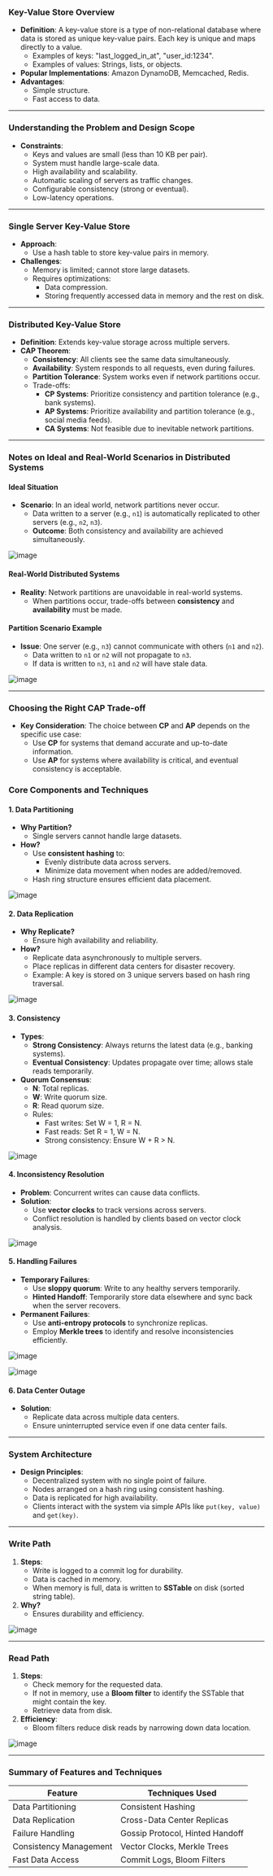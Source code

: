 ### Key-Value Store Overview
- **Definition**: A key-value store is a type of non-relational database where data is stored as unique key-value pairs. Each key is unique and maps directly to a value.
  - Examples of keys: "last_logged_in_at", "user_id:1234".
  - Examples of values: Strings, lists, or objects.
- **Popular Implementations**: Amazon DynamoDB, Memcached, Redis.
- **Advantages**:
  - Simple structure.
  - Fast access to data.

---

### Understanding the Problem and Design Scope
- **Constraints**:
  - Keys and values are small (less than 10 KB per pair).
  - System must handle large-scale data.
  - High availability and scalability.
  - Automatic scaling of servers as traffic changes.
  - Configurable consistency (strong or eventual).
  - Low-latency operations.

---

### Single Server Key-Value Store
- **Approach**:
  - Use a hash table to store key-value pairs in memory.
- **Challenges**:
  - Memory is limited; cannot store large datasets.
  - Requires optimizations:
    - Data compression.
    - Storing frequently accessed data in memory and the rest on disk.

---

### Distributed Key-Value Store
- **Definition**: Extends key-value storage across multiple servers.
- **CAP Theorem**:
  - **Consistency**: All clients see the same data simultaneously.
  - **Availability**: System responds to all requests, even during failures.
  - **Partition Tolerance**: System works even if network partitions occur.
  - Trade-offs:
    - **CP Systems**: Prioritize consistency and partition tolerance (e.g., bank systems).
    - **AP Systems**: Prioritize availability and partition tolerance (e.g., social media feeds).
    - **CA Systems**: Not feasible due to inevitable network partitions.

---
### Notes on Ideal and Real-World Scenarios in Distributed Systems

#### **Ideal Situation**
- **Scenario**: In an ideal world, network partitions never occur.
  - Data written to a server (e.g., `n1`) is automatically replicated to other servers (e.g., `n2`, `n3`).
  - **Outcome**: Both consistency and availability are achieved simultaneously.

![image](https://github.com/user-attachments/assets/7b361eca-9839-4797-a4ab-c0eb26b1ebeb)

#### **Real-World Distributed Systems**
- **Reality**: Network partitions are unavoidable in real-world systems.
  - When partitions occur, trade-offs between **consistency** and **availability** must be made.

#### **Partition Scenario Example**
- **Issue**: One server (e.g., `n3`) cannot communicate with others (`n1` and `n2`).
  - Data written to `n1` or `n2` will not propagate to `n3`.
  - If data is written to `n3`, `n1` and `n2` will have stale data.

![image](https://github.com/user-attachments/assets/17a7d245-9588-45e6-819e-cfedf250dd10)


---

### **Choosing the Right CAP Trade-off**
- **Key Consideration**: The choice between **CP** and **AP** depends on the specific use case:
  - Use **CP** for systems that demand accurate and up-to-date information.
  - Use **AP** for systems where availability is critical, and eventual consistency is acceptable.

### Core Components and Techniques
#### 1. Data Partitioning
- **Why Partition?**
  - Single servers cannot handle large datasets.
- **How?**
  - Use **consistent hashing** to:
    - Evenly distribute data across servers.
    - Minimize data movement when nodes are added/removed.
  - Hash ring structure ensures efficient data placement.

![image](https://github.com/user-attachments/assets/a5d9588e-7260-4493-95b6-b9a95d02929e)

#### 2. Data Replication
- **Why Replicate?**
  - Ensure high availability and reliability.
- **How?**
  - Replicate data asynchronously to multiple servers.
  - Place replicas in different data centers for disaster recovery.
  - Example: A key is stored on 3 unique servers based on hash ring traversal.

![image](https://github.com/user-attachments/assets/928688a4-7450-4e00-a5f2-1b51be29b5b6)

#### 3. Consistency
- **Types**:
  - **Strong Consistency**: Always returns the latest data (e.g., banking systems).
  - **Eventual Consistency**: Updates propagate over time; allows stale reads temporarily.
- **Quorum Consensus**:
  - **N**: Total replicas.
  - **W**: Write quorum size.
  - **R**: Read quorum size.
  - Rules:
    - Fast writes: Set W = 1, R = N.
    - Fast reads: Set R = 1, W = N.
    - Strong consistency: Ensure W + R > N.

![image](https://github.com/user-attachments/assets/a09d3c44-dbf8-4761-9795-4675a0364666)

#### 4. Inconsistency Resolution
- **Problem**: Concurrent writes can cause data conflicts.
- **Solution**:
  - Use **vector clocks** to track versions across servers.
  - Conflict resolution is handled by clients based on vector clock analysis.


![image](https://github.com/user-attachments/assets/4ca04c32-9924-46bf-a68f-d481be15a0aa)

#### 5. Handling Failures
- **Temporary Failures**:
  - Use **sloppy quorum**: Write to any healthy servers temporarily.
  - **Hinted Handoff**: Temporarily store data elsewhere and sync back when the server recovers.
- **Permanent Failures**:
  - Use **anti-entropy protocols** to synchronize replicas.
  - Employ **Merkle trees** to identify and resolve inconsistencies efficiently.

![image](https://github.com/user-attachments/assets/24a39307-6918-4155-a930-eaf5805dbf66)

![image](https://github.com/user-attachments/assets/0eb033b8-6ecd-4ab7-bcd2-6eca9d82c2c3)


#### 6. Data Center Outage
- **Solution**:
  - Replicate data across multiple data centers.
  - Ensure uninterrupted service even if one data center fails.

---

### System Architecture
- **Design Principles**:
  - Decentralized system with no single point of failure.
  - Nodes arranged on a hash ring using consistent hashing.
  - Data is replicated for high availability.
  - Clients interact with the system via simple APIs like `put(key, value)` and `get(key)`.

---

### Write Path
1. **Steps**:
   - Write is logged to a commit log for durability.
   - Data is cached in memory.
   - When memory is full, data is written to **SSTable** on disk (sorted string table).
2. **Why?**
   - Ensures durability and efficiency.
     
![image](https://github.com/user-attachments/assets/9ed51f19-4f3a-4019-86e2-ad78b50a14ec)

---

### Read Path
1. **Steps**:
   - Check memory for the requested data.
   - If not in memory, use a **Bloom filter** to identify the SSTable that might contain the key.
   - Retrieve data from disk.
2. **Efficiency**:
   - Bloom filters reduce disk reads by narrowing down data location.

![image](https://github.com/user-attachments/assets/40f43700-6060-4dee-bb48-b292c768dc6f)

---

### Summary of Features and Techniques
| **Feature**           | **Techniques Used**               |
|------------------------|-----------------------------------|
| Data Partitioning      | Consistent Hashing               |
| Data Replication       | Cross-Data Center Replicas       |
| Failure Handling       | Gossip Protocol, Hinted Handoff |
| Consistency Management | Vector Clocks, Merkle Trees      |
| Fast Data Access       | Commit Logs, Bloom Filters       |

